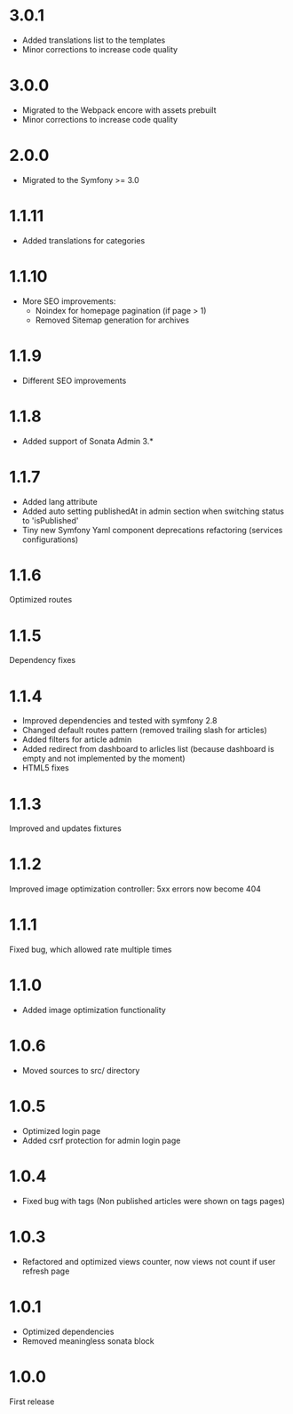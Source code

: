 3.0.1
=====
 - Added translations list to the templates
 - Minor corrections to increase code quality

3.0.0
=====
 - Migrated to the Webpack encore with assets prebuilt
 - Minor corrections to increase code quality

2.0.0
=====
 - Migrated to the Symfony >= 3.0

1.1.11
=====
 - Added translations for categories 

1.1.10
=====
 - More SEO improvements:
    - Noindex for homepage pagination (if page > 1)
    - Removed Sitemap generation for archives

1.1.9
=====
 - Different SEO improvements

1.1.8
=====
 - Added support of Sonata Admin 3.*


1.1.7
=====
 - Added lang attribute
 - Added auto setting publishedAt in admin section when switching status to 'isPublished'
 - Tiny new Symfony Yaml component deprecations refactoring (services configurations)


1.1.6
=====
Optimized routes


1.1.5
=====
Dependency fixes


1.1.4
=====
 - Improved dependencies and tested with symfony 2.8
 - Changed default routes pattern (removed trailing slash for articles)
 - Added filters for article admin
 - Added redirect from dashboard to arlicles list (because dashboard is empty and not implemented by the moment)
 - HTML5 fixes


1.1.3
=====
Improved and updates fixtures


1.1.2
=====
Improved image optimization controller: 5xx errors now become 404


1.1.1
=====
Fixed bug, which allowed rate multiple times


1.1.0
=====
- Added image optimization functionality


1.0.6
=====
- Moved sources to src/ directory


1.0.5
=====
- Optimized login page
- Added csrf protection for admin login page


1.0.4
=====

- Fixed bug with tags (Non published articles were shown on tags pages)


1.0.3
=====
-  Refactored and optimized views counter, now views not count if user refresh page


1.0.1
=====

- Optimized dependencies
- Removed meaningless sonata block 


1.0.0
=====

First release
